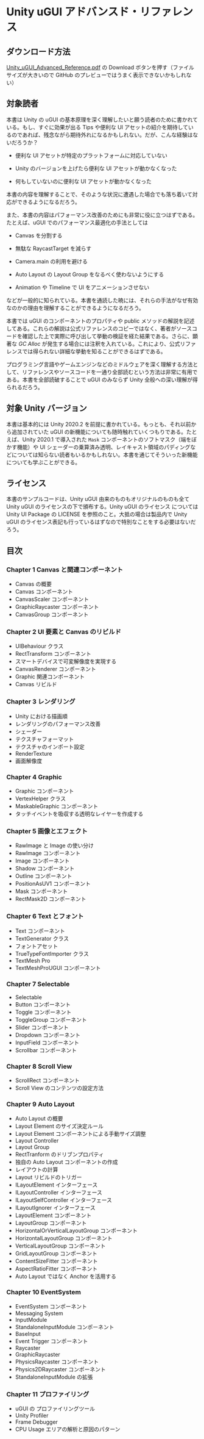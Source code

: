 # Unity uGUI アドバンスド・リファレンス

## ダウンロード方法

[Unity_uGUI_Advanced_Reference.pdf](https://github.com/heppoko/Unity_uGUI_Advance_Reference/blob/main/Unity_uGUI_Advanced_Reference.pdf) の Download ボタンを押す（ファイルサイズが大きいので GitHub のプレビューではうまく表示できないかもしれない）

## 対象読者

本書は Unity の uGUI の基本原理を深く理解したいと願う読者のために書かれている。もし、すぐに効果が出る Tips や便利な UI アセットの紹介を期待しているのであれば、残念ながら期待外れになるかもしれない。だが、こんな経験はないだろうか？

- 便利な UI アセットが特定のプラットフォームに対応していない

- Unity のバージョンを上げたら便利な UI アセットが動かなくなった

- 何もしていないのに便利な UI アセットが動かなくなった

本書の内容を理解することで、そのような状況に遭遇した場合でも落ち着いて対応ができるようになるだろう。

また、本書の内容はパフォーマンス改善のためにも非常に役に立つはずである。たとえば、uGUI でのパフォーマンス最適化の手法としては

- Canvas を分割する

- 無駄な RaycastTarget を減らす

- Camera.main の利用を避ける

- Auto Layout の Layout Group をなるべく使わないようにする

- Animation や Timeline で UI をアニメーションさせない

などが一般的に知られている。本書を通読した暁には、それらの手法がなぜ有効なのかの理由を理解することができるようになるだろう。

本書では uGUI のコンポーネントのプロパティや public メソッドの解説を記述してある。これらの解説は公式リファレンスのコピーではなく、著者がソースコードを確認した上で実際に呼び出して挙動の検証を経た結果である。さらに、顕著な *GC Alloc* が発生する場合には注釈を入れている。これにより、公式リファレンスでは得られない詳細な挙動を知ることができるはずである。

プログラミング言語やゲームエンジンなどのミドルウェアを深く理解する方法として、リファレンスやソースコードを一通り全部読むという方法は非常に有用である。本書を全部読破することで uGUI のみならず Unity 全般への深い理解が得られるだろう。

## 対象 Unity バージョン

本書は基本的には Unity 2020.2 を前提に書かれている。もっとも、それ以前から追加されていた uGUI の新機能についても随時触れていくつもりである。たとえば、Unity 2020.1 で導入された `Mask` コンポーネントのソフトマスク（端をぼかす機能）や UI シェーダーの乗算済み透明、レイキャスト領域のパディングなどについては知らない読者もいるかもしれない。本書を通じてそういった新機能についても学ぶことができる。

## ライセンス

本書のサンプルコードは、Unity uGUI 由来のものもオリジナルのものも全て Unity uGUI のライセンスの下で頒布する。Unity uGUI のライセンス については Unity UI Package の LICENSE を参照のこと。大抵の場合は製品内で Unity uGUI のライセンス表記も行っているはずなので特別なことをする必要はないだろう。

## 目次

### Chapter 1 Canvas と関連コンポーネント

- Canvas の概要
- Canvas コンポーネント
- CanvasScaler コンポーネント
- GraphicRaycaster コンポーネント
- CanvasGroup コンポーネント
  
### Chapter 2 UI 要素と Canvas のリビルド

- UIBehaviour クラス
- RectTransform コンポーネント
- スマートデバイスで可変解像度を実現する
- CanvasRenderer コンポーネント
- Graphic 関連コンポーネント
- Canvas リビルド

### Chapter 3 レンダリング

- Unity における描画順
- レンダリングのパフォーマンス改善
- シェーダー
- テクスチャフォーマット
- テクスチャのインポート設定
- RenderTexture
- 画面解像度

### Chapter 4 Graphic

- Graphic コンポーネント
- VertexHelper クラス
- MaskableGraphic コンポーネント
- タッチイベントを吸収する透明なレイヤーを作成する

### Chapter 5 画像とエフェクト
- RawImage と Image の使い分け
- RawImage コンポーネント
- Image コンポーネント
- Shadow コンポーネント
- Outline コンポーネント
- PositionAsUV1 コンポーネント
- Mask コンポーネント
- RectMask2D コンポーネント

### Chapter 6 Text とフォント

- Text コンポーネント
- TextGenerator クラス
- フォントアセット
- TrueTypeFontImporter クラス
- TextMesh Pro
- TextMeshProUGUI コンポーネント

### Chapter 7 Selectable

- Selectable
- Button コンポーネント
- Toggle コンポーネント
- ToggleGroup コンポーネント
- Slider コンポーネント
- Dropdown コンポーネント
- InputField コンポーネント
- Scrollbar コンポーネント

### Chapter 8 Scroll View

- ScrollRect コンポーネント
- Scroll View のコンテンツの設定方法

### Chapter 9 Auto Layout

- Auto Layout の概要
- Layout Element のサイズ決定ルール
- Layout Element コンポーネントによる手動サイズ調整
- Layout Controller
- Layout Group
- RectTranform のドリブンプロパティ
- 独自の Auto Layout コンポーネントの作成
- レイアウトの計算
- Layout リビルドのトリガー
- ILayoutElement インターフェース
- ILayoutController インターフェース
- ILayoutSelfController インターフェース
- ILayoutIgnorer インターフェース
- LayoutElement コンポーネント
- LayoutGroup コンポーネント
- HorizontalOrVerticalLayoutGroup コンポーネント
- HorizontalLayoutGroup コンポーネント
- VerticalLayoutGroup コンポーネント
- GridLayoutGroup コンポーネント
- ContentSizeFitter コンポーネント
- AspectRatioFitter コンポーネント
- Auto Layout ではなく Anchor を活用する

### Chapter 10 EventSystem

- EventSystem コンポーネント
- Messaging System
- InputModule
- StandaloneInputModule コンポーネント
- BaseInput
- Event Trigger コンポーネント
- Raycaster
- GraphicRaycaster
- PhysicsRaycaster コンポーネント
- Physics2DRaycaster コンポーネント
- StandaloneInputModule の拡張

### Chapter 11 プロファイリング

- uGUI の プロファイリングツール
- Unity Profiler
- Frame Debugger
- CPU Usage エリアの解析と原因のパターン

